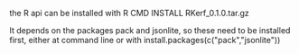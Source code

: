 the R api can be installed with
R CMD INSTALL RKerf_0.1.0.tar.gz

It depends on the packages pack and jsonlite, so these need to be installed first, either at command line or with
install.packages(c("pack","jsonlite"))
